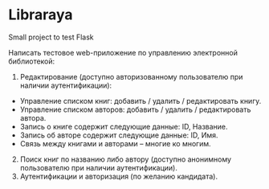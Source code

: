# Libraraya

Small project to test Flask

Написать тестовое web-приложение по управлению электронной библиотекой:

1. Редактирование (доступно авторизованному пользователю при наличии аутентификации):
- Управление списком книг: добавить / удалить / редактировать книгу.
- Управление списком авторов: добавить / удалить / редактировать автора.
- Запись о книге содержит следующие данные: ID, Название.
- Запись об авторе содержит следующие данные: ID, Имя.
- Связь между книгами и авторами – многие ко многим.
2. Поиск книг по названию либо автору (доступно анонимному пользователю при наличии аутентификации).
3. Аутентификации и авторизация (по желанию кандидата).